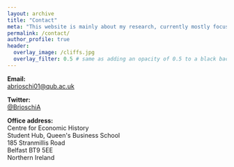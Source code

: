 ```yaml
---
layout: archive
title: "Contact"
meta: "This website is mainly about my research, currently mostly focused on the history of early modern Italian labour markets."
permalink: /contact/
author_profile: true
header:
  overlay_image: /cliffs.jpg
  overlay_filter: 0.5 # same as adding an opacity of 0.5 to a black background
---
```

**Email:**
<br>
[abrioschi01@qub.ac.uk](mailto:abrioschi01@qub.ac.uk)
<br>

**Twitter:**
<br>
[@BrioschiA](https://twitter.com/BrioschiA)
<br>

**Office address:**
<br>
Centre for Economic History
<br>
Student Hub, ​Queen's Business School
<br>
185 Stranmillis Road
<br>
Belfast BT9 5EE
<br>
Northern Ireland
